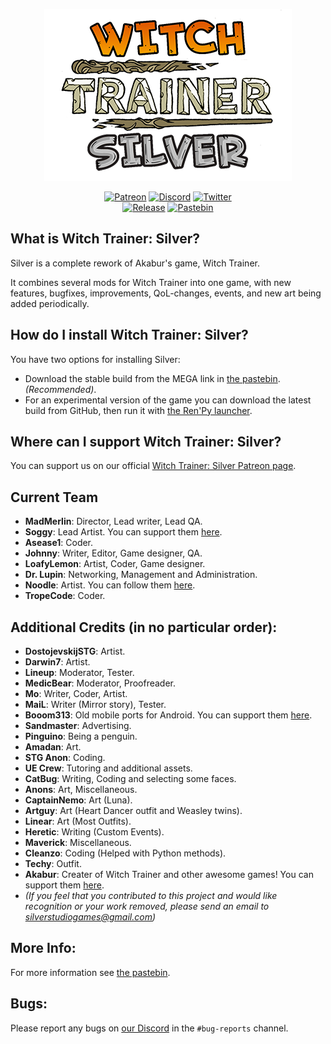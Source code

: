 <p align="center">
    <img alt="Witch Trainer: Silver" height="275" src="https://raw.githubusercontent.com/SilverStudioGames/WT-Silver/master/game/logo/title.png">
</p>

<p align="center">
    <a href="https://www.patreon.com/SilverStudioGames">
        <img alt="Patreon" src="https://img.shields.io/endpoint?url=https%3A%2F%2Fshieldsio-patreon.herokuapp.com%2FSilverStudioGames&style=flat"></a>
    <a href="https://discord.gg/JaEBfYC">
        <img alt="Discord" src="https://img.shields.io/badge/discord-SilverStudioGames-%237289DA?logo=discord"></a>
    <a href="https://twitter.com/RealSilverGames">
        <img alt="Twitter" src="https://img.shields.io/twitter/follow/RealSilverGames?style=flat&logo=twitter&label=twitter&color=1DA1F2"></a>
    <br/>
    <a href="https://github.com/SilverStudioGames/WT-Silver/releases">
        <img alt="Release" src="https://img.shields.io/github/v/tag/SilverStudioGames/WT-Silver?logo=github&label=release"></a>
    <a href="https://pastebin.com/raw/6zbuZ5gS">
        <img alt="Pastebin" src="https://img.shields.io/badge/pastebin-info%20+%20download-023859?logo=data:image/png;base64,iVBORw0KGgoAAAANSUhEUgAAABAAAAAQCAYAAAAf8/9hAAAA9klEQVQ4y2NkgIKwyJj/DCQAWSVNht7WakYWmOb5c2ejKPj58ycDOzs7XkN+/Pr1nwldMDE5lYGBgQGuGcZHl2dgYGD49u07AxO65Py5s+GKsPHRARMp/kb3JskG4ARhkTH/v377/v/rt+//kdno/LDIGDj++u37/8Tssv8shJyJzKeJF+AG/P37l2C0YePDDWBmZiZZM4YX8PmfgYGBwdzagUFZXZehpWsSQ9/kWQwSosIMLMT6taVrEkOIjzOcP2X+Kob5U7sYmbA5EReNrhlrOsCFKxs6/589c+Z/ZUMnSq5lJDY7SyuoM3CwszG0N5QzIosDANU1ofvWnN4JAAAAAElFTkSuQmCC"></a>
</p>


## What is Witch Trainer: Silver?

Silver is a complete rework of Akabur's game, Witch Trainer.

It combines several mods for Witch Trainer into one game, with new features, bugfixes, improvements, QoL-changes, events, and new art being added periodically.


## How do I install Witch Trainer: Silver?

You have two options for installing Silver:
- Download the stable build from the MEGA link in [the pastebin](https://pastebin.com/6zbuZ5gS). *(Recommended)*.
- For an experimental version of the game you can download the latest build from GitHub, then run it with [the Ren'Py launcher](https://www.renpy.org/).


## Where can I support Witch Trainer: Silver?

You can support us on our official [Witch Trainer: Silver Patreon page](https://www.patreon.com/SilverStudioGames).


## Current Team
- **MadMerlin**:        Director, Lead writer, Lead QA.
- **Soggy**:            Lead Artist. You can support them [here](https://www.patreon.com/SoggyIllustrations).
- **Asease1**:          Coder.
- **Johnny**:           Writer, Editor, Game designer, QA.
- **LoafyLemon**:       Artist, Coder, Game designer.
- **Dr. Lupin**:        Networking, Management and Administration.
- **Noodle**:           Artist. You can follow them [here](https://twitter.com/BrothBowl).
- **TropeCode**:        Coder.


## Additional Credits (in no particular order):
- **DostojevskijSTG**: Artist.
- **Darwin7**:         Artist.
- **Lineup**:          Moderator, Tester.
- **MedicBear**:       Moderator, Proofreader.
- **Mo**:              Writer, Coder, Artist.
- **MaiL**:            Writer (Mirror story), Tester.
- **Booom313**:        Old mobile ports for Android. You can support them [here](https://www.patreon.com/booom313/).
- **Sandmaster**:      Advertising.
- **Pinguino**:        Being a penguin.
- **Amadan**:          Art.
- **STG Anon**:        Coding.
- **UE Crew**:         Tutoring and additional assets.
- **CatBug**:          Writing, Coding and selecting some faces.
- **Anons**:           Art, Miscellaneous.
- **CaptainNemo**:     Art (Luna).
- **Artguy**:          Art (Heart Dancer outfit and Weasley twins).
- **Linear**:          Art (Most Outfits).
- **Heretic**:         Writing (Custom Events).
- **Maverick**:        Miscellaneous.
- **Cleanzo**:         Coding (Helped with Python methods).
- **Techy**:           Outfit.
- **Akabur**:          Creater of Witch Trainer and other awesome games! You can support them [here](https://www.patreon.com/akabur).
- *(If you feel that you contributed to this project and would like recognition or your work removed, please send an email to <silverstudiogames@gmail.com>)*

## More Info:
For more information see [the pastebin](https://pastebin.com/6zbuZ5gS).

## Bugs:
Please report any bugs on [our Discord](https://discord.gg/JaEBfYC) in the `#bug-reports` channel.
